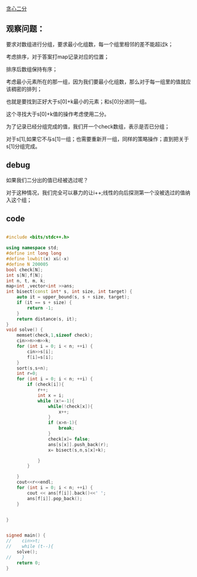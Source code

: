 [贪心二分](https://codeforces.com/contest/1041/problem/C)


## 观察问题：

要求对数组进行分组，要求最小化组数，每一个组里相邻的差不能超过k；

考虑排序，对于答案打map记录对应的位置；

排序后数组保持有序；

考虑最小元素所在的那一组，因为我们要最小化组数，那么对于每一组里的值就应该稠密的排列；

也就是要找到正好大于s[0]+k最小的元素；和s[0]分进同一组。

这个寻找大于s[0]+k值的操作考虑使用二分。

为了记录已经分组完成的值，我们开一个check数组，表示是否已分组；

对于s[1],如果它不与s[1]一组；也需要重新开一组，同样的策略操作；直到把关于s[1]分组完成。

## debug

如果我们二分出的值已经被选过呢？

对于这种情况，我们完全可以暴力的让i++;线性的向后探测第一个没被选过的值纳入这个组；

## code

```cpp

#include <bits/stdc++.h>

using namespace std;
#define int long long
#define lowbit(x) x&(-x)
#define N 200005
bool check[N];
int s[N],f[N];
int n, t, m, k;
map<int ,vector<int >>ans;
int bisect(const int* s, int size, int target) {
    auto it = upper_bound(s, s + size, target);
    if (it == s + size) {
        return -1;
    }
    return distance(s, it);
}
void solve() {
    memset(check,1,sizeof check);
    cin>>n>>m>>k;
    for (int i = 0; i < n; ++i) {
        cin>>s[i];
        f[i]=s[i];
    }
    sort(s,s+n);
    int r=0;
    for (int i = 0; i < n; ++i) {
        if (check[i]){
            r++;
            int x = i;
            while (x!=-1){
                while(!check[x]){
                    x++;
                }
                if (x>n-1){
                    break;
                }
                check[x]= false;
                ans[s[x]].push_back(r);
                x= bisect(s,n,s[x]+k);

            }
        }

    }
    cout<<r<<endl;
    for (int i = 0; i < n; ++i) {
        cout << ans[f[i]].back()<<' ';
        ans[f[i]].pop_back();
    }


}


signed main() {
//    cin>>t;
//    while (t--){
    solve();
//    }
    return 0;
}
```













